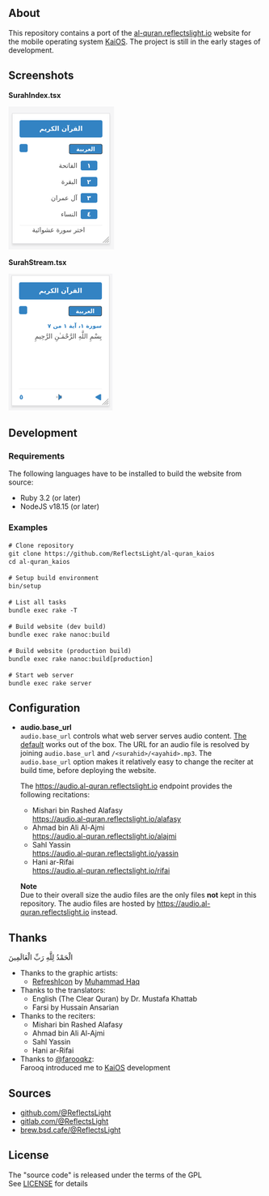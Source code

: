 ## About

This repository contains a port of the
[al-quran.reflectslight.io](https://al-quran.reflectslight.io)
website for the mobile operating system
[KaiOS](https://www.kaiostech.com/).
The project is still in the early stages of development.

## Screenshots

**SurahIndex.tsx**

![SurahIndex](/share/al-quran.reflectslight.io/screenshots/240x320_SurahIndex.png)

**SurahStream.tsx**

![SurahStream](/share/al-quran.reflectslight.io/screenshots/240x320_SurahStream.png)

## Development

### Requirements

The following languages have to be installed to build
the website from source:

* Ruby 3.2 (or later)
* NodeJS v18.15 (or later)

### Examples

    # Clone repository
    git clone https://github.com/ReflectsLight/al-quran_kaios
    cd al-quran_kaios

    # Setup build environment
    bin/setup

    # List all tasks
    bundle exec rake -T

    # Build website (dev build)
    bundle exec rake nanoc:build

    # Build website (production build)
    bundle exec rake nanoc:build[production]

    # Start web server
    bundle exec rake server

## Configuration

* **audio.base_url** <br>
  `audio.base_url` controls what web server serves
  audio content.
  [The default](https://audio.al-quran.reflectslight.io/rifai)
  works out of the box. The URL for an audio file is
  resolved by joining `audio.base_url` and
  `/<surahid>/<ayahid>.mp3`. The `audio.base_url` option
  makes it relatively easy to change the reciter
  at build time, before deploying the website.

  The https://audio.al-quran.reflectslight.io endpoint
  provides the following recitations:

  - Mishari bin Rashed Alafasy <br>
  https://audio.al-quran.reflectslight.io/alafasy
  - Ahmad bin Ali Al-Ajmi <br>
  https://audio.al-quran.reflectslight.io/alajmi
  - Sahl Yassin <br>
  https://audio.al-quran.reflectslight.io/yassin
  - Hani ar-Rifai <br>
  https://audio.al-quran.reflectslight.io/rifai

  **Note**<br>
  Due to their overall size the audio files are the only
  files **not** kept in this repository. The audio files
  are hosted  by https://audio.al-quran.reflectslight.io
  instead.

## Thanks

الْحَمْدُ لِلَّهِ رَبِّ الْعَالَمِينَ

* Thanks to the graphic artists:
    - [RefreshIcon](/src/js/components/Icon.tsx)
      by
      [Muhammad Haq](https://freeicons.io/profile/823)
* Thanks to the translators:
    - English (The Clear Quran) by Dr. Mustafa Khattab
    - Farsi by Hussain Ansarian
* Thanks to the reciters:
    - Mishari bin Rashed Alafasy
    - Ahmad bin Ali Al-Ajmi
    - Sahl Yassin
    - Hani ar-Rifai
* Thanks to [@farooqkz](https://github.com/farooqkz): <br>
  Farooq introduced me to [KaiOS](https://www.kaiostech.com/) development

## Sources

* [github.com/@ReflectsLight](https://github.com/ReflectsLight/al-quran_kaios)
* [gitlab.com/@ReflectsLight](https://gitlab.com/ReflectsLight/al-quran_kaios)
* [brew.bsd.cafe/@ReflectsLight](https://brew.bsd.cafe/ReflectsLight/al-quran_kaios)

## License

The "source code" is released under the terms of the GPL <br>
See [LICENSE](./share/al-quran.reflectslight.io/LICENSE) for details
